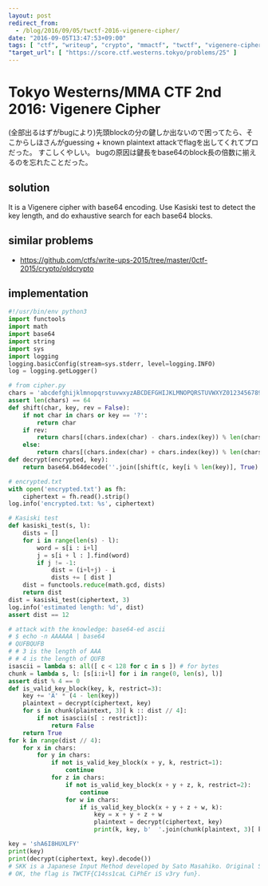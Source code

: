 ```yaml
---
layout: post
redirect_from:
  - /blog/2016/09/05/twctf-2016-vigenere-cipher/
date: "2016-09-05T13:47:53+09:00"
tags: [ "ctf", "writeup", "crypto", "mmactf", "twctf", "vigenere-cipher" ]
"target_url": [ "https://score.ctf.westerns.tokyo/problems/25" ]
---
```


# Tokyo Westerns/MMA CTF 2nd 2016: Vigenere Cipher

(全部出るはずがbugにより)先頭blockの分の鍵しか出ないので困ってたら、そこからしほさんがguessing + known plaintext attackでflagを出してくれてプロだった。
すこしくやしい。
bugの原因は鍵長をbase64のblock長の倍数に揃えるのを忘れたことだった。

## solution

It is a Vigenere cipher with base64 encoding.
Use Kasiski test to detect the key length, and do exhaustive search for each base64 blocks.

## similar problems

-   <https://github.com/ctfs/write-ups-2015/tree/master/0ctf-2015/crypto/oldcrypto>

## implementation

``` python
#!/usr/bin/env python3
import functools
import math
import base64
import string
import sys
import logging
logging.basicConfig(stream=sys.stderr, level=logging.INFO)
log = logging.getLogger()

# from cipher.py
chars = 'abcdefghijklmnopqrstuvwxyzABCDEFGHIJKLMNOPQRSTUVWXYZ0123456789+/'
assert len(chars) == 64
def shift(char, key, rev = False):
    if not char in chars or key == '?':
        return char
    if rev:
        return chars[(chars.index(char) - chars.index(key)) % len(chars)]
    else:
        return chars[(chars.index(char) + chars.index(key)) % len(chars)]
def decrypt(encrypted, key):
    return base64.b64decode(''.join([shift(c, key[i % len(key)], True) for i, c in enumerate(encrypted)]))

# encrypted.txt
with open('encrypted.txt') as fh:
    ciphertext = fh.read().strip()
log.info('encrypted.txt: %s', ciphertext)

# Kasiski test
def kasiski_test(s, l):
    dists = []
    for i in range(len(s) - l):
        word = s[i : i+l]
        j = s[i + l : ].find(word)
        if j != -1:
            dist = (i+l+j) - i
            dists += [ dist ]
    dist = functools.reduce(math.gcd, dists)
    return dist
dist = kasiski_test(ciphertext, 3)
log.info('estimated length: %d', dist)
assert dist == 12

# attack with the knowledge: base64-ed ascii
# $ echo -n AAAAAA | base64
# QUFBQUFB
# # 3 is the length of AAA
# # 4 is the length of QUFB
isascii = lambda s: all([ c < 128 for c in s ]) # for bytes
chunk = lambda s, l: [s[i:i+l] for i in range(0, len(s), l)]
assert dist % 4 == 0
def is_valid_key_block(key, k, restrict=3):
    key += 'A' * (4 - len(key))
    plaintext = decrypt(ciphertext, key)
    for s in chunk(plaintext, 3)[ k :: dist // 4]:
        if not isascii(s[ : restrict]):
            return False
    return True
for k in range(dist // 4):
    for x in chars:
        for y in chars:
            if not is_valid_key_block(x + y, k, restrict=1):
                continue
            for z in chars:
                if not is_valid_key_block(x + y + z, k, restrict=2):
                    continue
                for w in chars:
                    if is_valid_key_block(x + y + z + w, k):
                        key = x + y + z + w
                        plaintext = decrypt(ciphertext, key)
                        print(k, key, b'  '.join(chunk(plaintext, 3)[ k :: dist // 4]))

key = 'shA6I8HUXLFY'
print(key)
print(decrypt(ciphertext, key).decode())
# SKK is a Japanese Input Method developed by Sato Masahiko. Original SKK targets Emacs. However, there are various SKK programs that works other systems such as SKKFEP(for Windows), AquaSKK(for MacOS X) and eskk(for vim).
# OK, the flag is TWCTF{C14ss1caL CiPhEr iS v3ry fun}.
```
